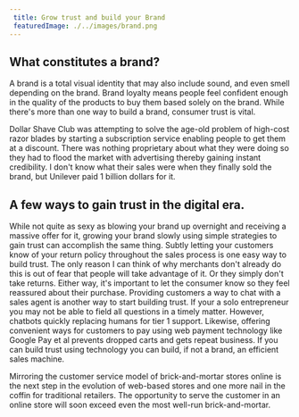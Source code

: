 ```yaml
---
 title: Grow trust and build your Brand
 featuredImage: ./../images/brand.png
---
```

## What constitutes a brand?
A brand is a total visual identity that may also include sound, and even smell depending on the brand. Brand loyalty means people feel confident enough in the quality of the products to buy them based solely on the brand. While there's more than one way to build a brand, consumer trust is vital.

Dollar Shave Club was attempting to solve the age-old problem of high-cost razor blades by starting a subscription service enabling people to get them at a discount. There was nothing proprietary about what they were doing so they had to flood the market with advertising thereby gaining instant credibility. I don't know what their sales were when they finally sold the brand, but Unilever paid 1 billion dollars for it. 

## A few ways to gain trust in the digital era.
While not quite as sexy as blowing your brand up overnight and receiving a massive offer for it, growing your brand slowly using simple strategies to gain trust can accomplish the same thing. Subtly letting your customers know of your return policy throughout the sales process is one easy way to build trust. The only reason I can think of why merchants don't already do this is out of fear that people will take advantage of it. Or they simply don't take returns. Either way, it's important to let the consumer know so they feel reassured about their purchase. Providing customers a way to chat with a sales agent is another way to start building trust. If your a solo entrepreneur you may not be able to field all questions in a timely matter. However, chatbots quickly replacing humans for tier 1 support. Likewise, offering convenient ways for customers to pay using web payment technology like Google Pay et al prevents dropped carts and gets repeat business. If you can build trust using technology you can build, if not a brand, an efficient sales machine.

Mirroring the customer service model of brick-and-mortar stores online is the next step in the evolution of web-based stores and one more nail in the coffin for traditional retailers. The opportunity to serve the customer in an online store will soon exceed even the most well-run brick-and-mortar.